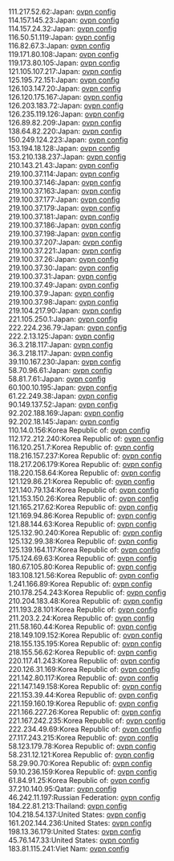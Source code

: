 111.217.52.62:Japan: [ovpn config](vpn/111_217_52_62.ovpn)  
114.157.145.23:Japan: [ovpn config](vpn/114_157_145_23.ovpn)  
114.157.24.32:Japan: [ovpn config](vpn/114_157_24_32.ovpn)  
116.50.51.119:Japan: [ovpn config](vpn/116_50_51_119.ovpn)  
116.82.67.3:Japan: [ovpn config](vpn/116_82_67_3.ovpn)  
119.171.80.108:Japan: [ovpn config](vpn/119_171_80_108.ovpn)  
119.173.80.105:Japan: [ovpn config](vpn/119_173_80_105.ovpn)  
121.105.107.217:Japan: [ovpn config](vpn/121_105_107_217.ovpn)  
125.195.72.151:Japan: [ovpn config](vpn/125_195_72_151.ovpn)  
126.103.147.20:Japan: [ovpn config](vpn/126_103_147_20.ovpn)  
126.120.175.167:Japan: [ovpn config](vpn/126_120_175_167.ovpn)  
126.203.183.72:Japan: [ovpn config](vpn/126_203_183_72.ovpn)  
126.235.119.126:Japan: [ovpn config](vpn/126_235_119_126.ovpn)  
126.89.82.209:Japan: [ovpn config](vpn/126_89_82_209.ovpn)  
138.64.82.220:Japan: [ovpn config](vpn/138_64_82_220.ovpn)  
150.249.124.223:Japan: [ovpn config](vpn/150_249_124_223.ovpn)  
153.194.18.128:Japan: [ovpn config](vpn/153_194_18_128.ovpn)  
153.210.138.237:Japan: [ovpn config](vpn/153_210_138_237.ovpn)  
210.143.21.43:Japan: [ovpn config](vpn/210_143_21_43.ovpn)  
219.100.37.114:Japan: [ovpn config](vpn/219_100_37_114.ovpn)  
219.100.37.146:Japan: [ovpn config](vpn/219_100_37_146.ovpn)  
219.100.37.163:Japan: [ovpn config](vpn/219_100_37_163.ovpn)  
219.100.37.177:Japan: [ovpn config](vpn/219_100_37_177.ovpn)  
219.100.37.179:Japan: [ovpn config](vpn/219_100_37_179.ovpn)  
219.100.37.181:Japan: [ovpn config](vpn/219_100_37_181.ovpn)  
219.100.37.186:Japan: [ovpn config](vpn/219_100_37_186.ovpn)  
219.100.37.198:Japan: [ovpn config](vpn/219_100_37_198.ovpn)  
219.100.37.207:Japan: [ovpn config](vpn/219_100_37_207.ovpn)  
219.100.37.221:Japan: [ovpn config](vpn/219_100_37_221.ovpn)  
219.100.37.26:Japan: [ovpn config](vpn/219_100_37_26.ovpn)  
219.100.37.30:Japan: [ovpn config](vpn/219_100_37_30.ovpn)  
219.100.37.31:Japan: [ovpn config](vpn/219_100_37_31.ovpn)  
219.100.37.49:Japan: [ovpn config](vpn/219_100_37_49.ovpn)  
219.100.37.9:Japan: [ovpn config](vpn/219_100_37_9.ovpn)  
219.100.37.98:Japan: [ovpn config](vpn/219_100_37_98.ovpn)  
219.104.217.90:Japan: [ovpn config](vpn/219_104_217_90.ovpn)  
221.105.250.1:Japan: [ovpn config](vpn/221_105_250_1.ovpn)  
222.224.236.79:Japan: [ovpn config](vpn/222_224_236_79.ovpn)  
222.2.13.125:Japan: [ovpn config](vpn/222_2_13_125.ovpn)  
36.3.218.117:Japan: [ovpn config](vpn/36_3_218_117.ovpn)  
36.3.218.117:Japan: [ovpn config](vpn/36_3_218_117.ovpn)  
39.110.167.230:Japan: [ovpn config](vpn/39_110_167_230.ovpn)  
58.70.96.61:Japan: [ovpn config](vpn/58_70_96_61.ovpn)  
58.81.7.61:Japan: [ovpn config](vpn/58_81_7_61.ovpn)  
60.100.10.195:Japan: [ovpn config](vpn/60_100_10_195.ovpn)  
61.22.249.38:Japan: [ovpn config](vpn/61_22_249_38.ovpn)  
90.149.137.52:Japan: [ovpn config](vpn/90_149_137_52.ovpn)  
92.202.188.169:Japan: [ovpn config](vpn/92_202_188_169.ovpn)  
92.202.18.145:Japan: [ovpn config](vpn/92_202_18_145.ovpn)  
110.14.0.156:Korea Republic of: [ovpn config](vpn/110_14_0_156.ovpn)  
112.172.212.240:Korea Republic of: [ovpn config](vpn/112_172_212_240.ovpn)  
116.120.251.7:Korea Republic of: [ovpn config](vpn/116_120_251_7.ovpn)  
118.216.157.237:Korea Republic of: [ovpn config](vpn/118_216_157_237.ovpn)  
118.217.206.179:Korea Republic of: [ovpn config](vpn/118_217_206_179.ovpn)  
118.220.158.64:Korea Republic of: [ovpn config](vpn/118_220_158_64.ovpn)  
121.129.86.21:Korea Republic of: [ovpn config](vpn/121_129_86_21.ovpn)  
121.140.79.134:Korea Republic of: [ovpn config](vpn/121_140_79_134.ovpn)  
121.153.150.26:Korea Republic of: [ovpn config](vpn/121_153_150_26.ovpn)  
121.165.217.62:Korea Republic of: [ovpn config](vpn/121_165_217_62.ovpn)  
121.169.94.86:Korea Republic of: [ovpn config](vpn/121_169_94_86.ovpn)  
121.88.144.63:Korea Republic of: [ovpn config](vpn/121_88_144_63.ovpn)  
125.132.90.240:Korea Republic of: [ovpn config](vpn/125_132_90_240.ovpn)  
125.132.99.38:Korea Republic of: [ovpn config](vpn/125_132_99_38.ovpn)  
125.139.164.117:Korea Republic of: [ovpn config](vpn/125_139_164_117.ovpn)  
175.124.69.63:Korea Republic of: [ovpn config](vpn/175_124_69_63.ovpn)  
180.67.105.80:Korea Republic of: [ovpn config](vpn/180_67_105_80.ovpn)  
183.108.121.56:Korea Republic of: [ovpn config](vpn/183_108_121_56.ovpn)  
1.241.166.89:Korea Republic of: [ovpn config](vpn/1_241_166_89.ovpn)  
210.178.254.243:Korea Republic of: [ovpn config](vpn/210_178_254_243.ovpn)  
210.204.183.48:Korea Republic of: [ovpn config](vpn/210_204_183_48.ovpn)  
211.193.28.101:Korea Republic of: [ovpn config](vpn/211_193_28_101.ovpn)  
211.203.2.24:Korea Republic of: [ovpn config](vpn/211_203_2_24.ovpn)  
211.58.160.44:Korea Republic of: [ovpn config](vpn/211_58_160_44.ovpn)  
218.149.109.152:Korea Republic of: [ovpn config](vpn/218_149_109_152.ovpn)  
218.155.135.195:Korea Republic of: [ovpn config](vpn/218_155_135_195.ovpn)  
218.155.56.62:Korea Republic of: [ovpn config](vpn/218_155_56_62.ovpn)  
220.117.41.243:Korea Republic of: [ovpn config](vpn/220_117_41_243.ovpn)  
220.126.31.169:Korea Republic of: [ovpn config](vpn/220_126_31_169.ovpn)  
221.142.80.117:Korea Republic of: [ovpn config](vpn/221_142_80_117.ovpn)  
221.147.149.158:Korea Republic of: [ovpn config](vpn/221_147_149_158.ovpn)  
221.153.39.44:Korea Republic of: [ovpn config](vpn/221_153_39_44.ovpn)  
221.159.160.19:Korea Republic of: [ovpn config](vpn/221_159_160_19.ovpn)  
221.166.227.26:Korea Republic of: [ovpn config](vpn/221_166_227_26.ovpn)  
221.167.242.235:Korea Republic of: [ovpn config](vpn/221_167_242_235.ovpn)  
222.234.49.69:Korea Republic of: [ovpn config](vpn/222_234_49_69.ovpn)  
27.117.243.215:Korea Republic of: [ovpn config](vpn/27_117_243_215.ovpn)  
58.123.179.78:Korea Republic of: [ovpn config](vpn/58_123_179_78.ovpn)  
58.231.12.121:Korea Republic of: [ovpn config](vpn/58_231_12_121.ovpn)  
58.29.90.70:Korea Republic of: [ovpn config](vpn/58_29_90_70.ovpn)  
59.10.236.159:Korea Republic of: [ovpn config](vpn/59_10_236_159.ovpn)  
61.84.91.25:Korea Republic of: [ovpn config](vpn/61_84_91_25.ovpn)  
37.210.140.95:Qatar: [ovpn config](vpn/37_210_140_95.ovpn)  
46.242.11.197:Russian Federation: [ovpn config](vpn/46_242_11_197.ovpn)  
184.22.81.213:Thailand: [ovpn config](vpn/184_22_81_213.ovpn)  
104.218.54.137:United States: [ovpn config](vpn/104_218_54_137.ovpn)  
161.202.144.236:United States: [ovpn config](vpn/161_202_144_236.ovpn)  
198.13.36.179:United States: [ovpn config](vpn/198_13_36_179.ovpn)  
45.76.147.33:United States: [ovpn config](vpn/45_76_147_33.ovpn)  
183.81.115.241:Viet Nam: [ovpn config](vpn/183_81_115_241.ovpn)  
